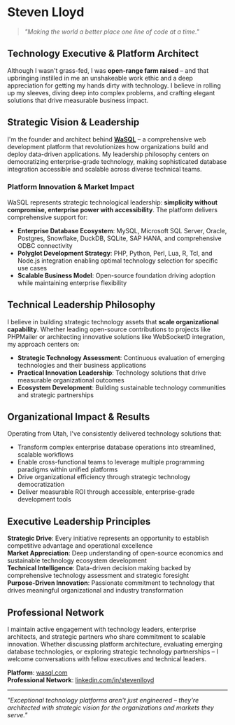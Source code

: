 # Steven Lloyd

> *"Making the world a better place one line of code at a time."*

## Technology Executive & Platform Architect

Although I wasn't grass-fed, I was **open-range farm raised** – and that upbringing instilled in me an unshakeable work ethic and a deep appreciation for getting my hands dirty with technology. I believe in rolling up my sleeves, diving deep into complex problems, and crafting elegant solutions that drive measurable business impact.

## Strategic Vision & Leadership

I'm the founder and architect behind **[WaSQL](https://www.wasql.com)** – a comprehensive web development platform that revolutionizes how organizations build and deploy data-driven applications. My leadership philosophy centers on democratizing enterprise-grade technology, making sophisticated database integration accessible and scalable across diverse technical teams.

### Platform Innovation & Market Impact

WaSQL represents strategic technological leadership: **simplicity without compromise, enterprise power with accessibility**. The platform delivers comprehensive support for:

- **Enterprise Database Ecosystem**: MySQL, Microsoft SQL Server, Oracle, Postgres, Snowflake, DuckDB, SQLite, SAP HANA, and comprehensive ODBC connectivity
- **Polyglot Development Strategy**: PHP, Python, Perl, Lua, R, Tcl, and Node.js integration enabling optimal technology selection for specific use cases
- **Scalable Business Model**: Open-source foundation driving adoption while maintaining enterprise flexibility

## Technical Leadership Philosophy

I believe in building strategic technology assets that **scale organizational capability**. Whether leading open-source contributions to projects like PHPMailer or architecting innovative solutions like WebSocketD integration, my approach centers on:

- **Strategic Technology Assessment**: Continuous evaluation of emerging technologies and their business applications
- **Practical Innovation Leadership**: Technology solutions that drive measurable organizational outcomes  
- **Ecosystem Development**: Building sustainable technology communities and strategic partnerships

## Organizational Impact & Results

Operating from Utah, I've consistently delivered technology solutions that:
- Transform complex enterprise database operations into streamlined, scalable workflows
- Enable cross-functional teams to leverage multiple programming paradigms within unified platforms
- Drive organizational efficiency through strategic technology democratization
- Deliver measurable ROI through accessible, enterprise-grade development tools

## Executive Leadership Principles

**Strategic Drive**: Every initiative represents an opportunity to establish competitive advantage and operational excellence  
**Market Appreciation**: Deep understanding of open-source economics and sustainable technology ecosystem development  
**Technical Intelligence**: Data-driven decision making backed by comprehensive technology assessment and strategic foresight  
**Purpose-Driven Innovation**: Passionate commitment to technology that drives meaningful organizational and industry transformation

## Professional Network

I maintain active engagement with technology leaders, enterprise architects, and strategic partners who share commitment to scalable innovation. Whether discussing platform architecture, evaluating emerging database technologies, or exploring strategic technology partnerships – I welcome conversations with fellow executives and technical leaders.

**Platform**: [wasql.com](https://www.wasql.com)  
**Professional Network**: [linkedin.com/in/stevenlloyd](https://www.linkedin.com/in/stevenlloyd/)

---

*"Exceptional technology platforms aren't just engineered – they're architected with strategic vision for the organizations and markets they serve."*